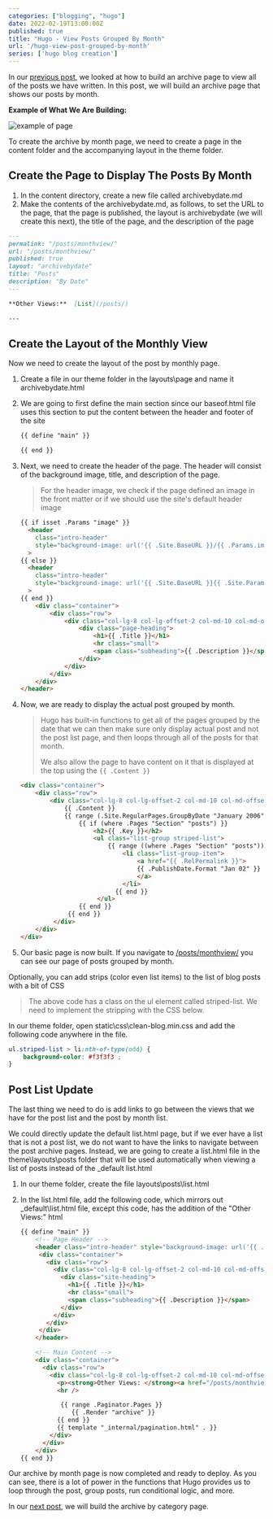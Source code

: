 ```yaml
---
categories: ["blogging", "hugo"]
date: 2022-02-19T13:00:00Z
published: true
title: "Hugo - View Posts Grouped By Month"
url: '/hugo-view-post-grouped-by-month'
series: ['hugo blog creation']
---
```

In our [previous post](/hugo-view-all-post), we looked at how to build an archive page to view all of the posts we have written. In this post, we will build an archive page that shows our posts by month.

**Example of What We Are Building:**

![example of page](/images/hugo/archive-by-date/page.png)

<!--more-->

To create the archive by month page, we need to create a page in the content folder and the accompanying layout in the theme folder.

## Create the Page to Display The Posts By Month

1. In the content directory, create a new file called archivebydate.md
1. Make the contents of the archivebydate.md, as follows, to set the URL to the page, that the page is published, the layout is archivebydate (we will create this next), the title of the page, and the description of the page

```markdown
---
permalink: "/posts/monthview/"
url: "/posts/monthview/"
published: true
layout: "archivebydate"
title: "Posts"
description: "By Date"
---

**Other Views:**  [List](/posts/)

---
```

## Create the Layout of the Monthly View

Now we need to create the layout of the post by monthly page.

1. Create a file in our theme folder in the layouts\page and name it archivebydate.html
1. We are going to first define the main section since our baseof.html file uses this section to put the content between the header and footer of the site

    ```html
    {{ define "main" }}

    {{ end }}
    ```

1. Next, we need to create the header of the page. The header will consist of the background image, title, and description of the page.

    > For the header image, we check if the page defined an image in the front matter or if we should use the site's default header image

    ```html {linenos=false,hl_lines=[1,4,6,9,11,16,18]}
    {{ if isset .Params "image" }}
      <header
        class="intro-header"
        style="background-image: url('{{ .Site.BaseURL }}/{{ .Params.image }}')"
      >
    {{ else }}
      <header
        class="intro-header"
        style="background-image: url('{{ .Site.BaseURL }}{{ .Site.Params.defaultHeaderImage }}')"
      >
    {{ end }}
        <div class="container">
            <div class="row">
                <div class="col-lg-8 col-lg-offset-2 col-md-10 col-md-offset-1">
                    <div class="page-heading">
                        <h1>{{ .Title }}</h1>
                        <hr class="small">
                        <span class="subheading">{{ .Description }}</span>
                    </div>
                </div>
            </div>
        </div>
    </header>
    ```

1. Now, we are ready to display the actual post grouped by month.

    > Hugo has built-in functions to get all of the pages grouped by the date that we can then make sure only display actual post and not the post list page, and then loops through all of the posts for that month.
    >
    > We also allow the page to have content on it that is displayed at the top using the `{{ .Content }}`

    ```html {linenos=false,hl_lines=["4-7",9,"11-12",15,"17-18"]}
    <div class="container">
        <div class="row">
            <div class="col-lg-8 col-lg-offset-2 col-md-10 col-md-offset-1">
                {{ .Content }}
                {{ range (.Site.RegularPages.GroupByDate "January 2006")  }}
                    {{ if (where .Pages "Section" "posts") }}
                        <h2>{{ .Key }}</h2>
                        <ul class="list-group striped-list">
                            {{ range ((where .Pages "Section" "posts")) }}
                                <li class="list-group-item">
                                    <a href="{{ .RelPermalink }}">
                                    {{ .PublishDate.Format "Jan 02" }} : {{ .Title }}
                                    </a>
                                </li>
                              {{ end }}
                         </ul>
                    {{ end }}
                 {{ end }}
             </div>
        </div>
    </div>
    ```

1. Our basic page is now built. If you navigate to [/posts/monthview/](/posts/monthview/) you can see our page of posts grouped by month.

Optionally, you can add strips (color even list items) to the list of blog posts with a bit of CSS

> The above code has a class on the ul element called striped-list. We need to implement the stripping with the CSS below.

In our theme folder, open static\css\clean-blog.min.css and add the following code anywhere in the file.

```css
ul.striped-list > li:nth-of-type(odd) {
    background-color: #f3f3f3 ;
}
```

## Post List Update

The last thing we need to do is add links to go between the views that we have for the post list and the post by month list.

We could directly update the default list.html page, but if we ever have a list that is not a post list, we do not want to have the links to navigate between the post archive pages. Instead, we are going to create a list.html file in the theme\layouts\posts folder that will be used automatically when viewing a list of posts instead of the _default list.html

1. In our theme folder, create the file layouts\posts\list.html
1. In the list.html file, add the following code, which mirrors out _default\list.html file, except this code, has the addition of the "Other Views:" html

    ```html {linenos=false,hl_lines=[21]}
    {{ define "main" }}
        <!-- Page Header -->
        <header class="intro-header" style="background-image: url('{{ .Site.BaseURL }}{{ .Site.Params.defaultHeaderImage }}')">
         <div class="container">
           <div class="row">
             <div class="col-lg-8 col-lg-offset-2 col-md-10 col-md-offset-1">
               <div class="site-heading">
                 <h1>{{ .Title }}</h1>
                 <hr class="small">
                 <span class="subheading">{{ .Description }}</span>
               </div>
             </div>
           </div>
         </div>
        </header>

        <!-- Main Content -->
        <div class="container">
          <div class="row">
            <div class="col-lg-8 col-lg-offset-2 col-md-10 col-md-offset-1">
              <p><strong>Other Views: </strong><a href="/posts/monthview">By Month</a></p>
              <hr />

               {{ range .Paginator.Pages }}
                  {{ .Render "archive" }}
              {{ end }}
              {{ template "_internal/pagination.html" . }}
            </div>
          </div>
        </div>
    {{ end }}
    ```

Our archive by month page is now completed and ready to deploy. As you can see, there is a lot of power in the functions that Hugo provides us to loop through the post, group posts, run conditional logic, and more.

In our [next post](/hugo-view-post-grouped-by-category), we will build the archive by category page.
